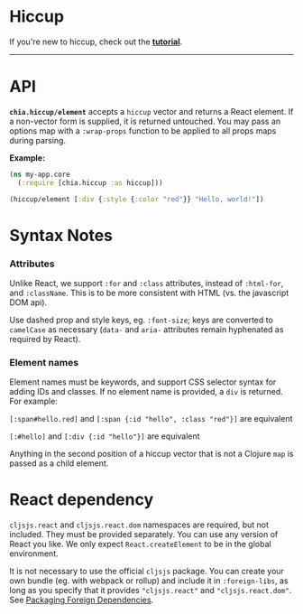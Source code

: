 # Hiccup

If you're new to hiccup, check out the **[tutorial](tutorial)**.

----

# API

**`chia.hiccup/element`** accepts a `hiccup` vector and returns a React element. If a non-vector form is supplied, it is returned untouched. You may pass an options map with a `:wrap-props` function to be applied to all props maps during parsing.

**Example:**

```clj
(ns my-app.core 
  (:require [chia.hiccup :as hiccup]))

(hiccup/element [:div {:style {:color "red"}} "Hello, world!"])
```


# Syntax Notes

### Attributes

Unlike React, we support `:for` and `:class` attributes, instead of `:html-for`, and `:className`. This is to be more consistent with HTML (vs. the javascript DOM api).

Use dashed prop and style keys, eg. `:font-size`; keys are converted to `camelCase` as necessary (`data-` and `aria-` attributes remain hyphenated as required by React).

### Element names

Element names must be keywords, and support CSS selector syntax for adding IDs and classes. If no element name is provided, a `div` is returned. For example:

`[:span#hello.red]` and `[:span {:id "hello", :class "red"}]` are equivalent

`[:#hello]` and `[:div {:id "hello"}]` are equivalent

Anything in the second position of a hiccup vector that is not a Clojure `map` is passed as a child element.   

# React dependency

`cljsjs.react` and `cljsjs.react.dom` namespaces are required, but not included. They must be provided separately. You can use any version of React you like. We only expect `React.createElement` to be in the global environment.
  
It is not necessary to use the official `cljsjs` package. You can create your own bundle (eg. with webpack or rollup) and include it in `:foreign-libs`, as long as you specify that it provides `"cljsjs.react"` and `"cljsjs.react.dom"`. See [Packaging Foreign Dependencies](https://clojurescript.org/reference/packaging-foreign-deps).
